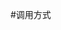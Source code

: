 #调用方式
<icon cls-name="plus-empty"></icon>
<icon cls-name="dragger-empty"></icon>
<icon cls-name="arrow-right"></icon>
<icon cls-name="minus"></icon>
<icon cls-name="triangle"></icon>
<icon cls-name="plus"></icon>
